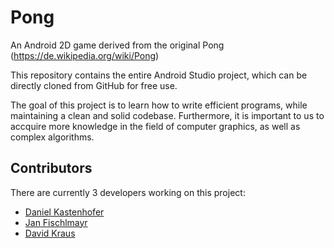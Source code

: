 # Pong
An Android 2D game derived from the original Pong (https://de.wikipedia.org/wiki/Pong)

This repository contains the entire Android Studio project,
which can be directly cloned from GitHub for free use.

The goal of this project is to learn how to write efficient programs, while maintaining a clean and solid codebase.
Furthermore, it is important to us to accquire more knowledge in the field of computer graphics,
as well as complex algorithms.

## Contributors
There are currently 3 developers working on this project:

* [Daniel Kastenhofer](https://github.com/danielkastenhofer "GitHub Profile")
* [Jan Fischlmayr](https://github.com/jfischlmayr "GitHub Profile")
* [David Kraus](https://github.com/DalexKraus "GitHub Profile")

